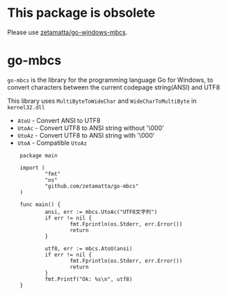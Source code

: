 This package is obsolete
========================

Please use [zetamatta/go-windows-mbcs](https://github.com/zetamatta/go-windows-mbcs).

go-mbcs
=======

`go-mbcs` is the library for the programming language Go for Windows,
to convert characters between the current codepage string(ANSI) and UTF8

This library uses `MultiByteToWideChar` and `WideCharToMultiByte`
in `kernel32.dll`

* `AtoU` - Convert ANSI to UTF8
* `UtoAc` - Convert UTF8 to ANSI string without '\000'
* `UtoAz` - Convert UTF8 to ANSI string with '\000'
* `UtoA` - Compatible `UtoAz`

```
    package main

    import (
            "fmt"
            "os"
            "github.com/zetamatta/go-mbcs"
    )

    func main() {
            ansi, err := mbcs.UtoAc("UTF8文字列")
            if err != nil {
                    fmt.Fprintln(os.Stderr, err.Error())
                    return
            }

            utf8, err := mbcs.AtoU(ansi)
            if err != nil {
                    fmt.Fprintln(os.Stderr, err.Error())
                    return
            }
            fmt.Printf("Ok: %s\n", utf8)
    }
```

<!-- vim:set fenc=utf8: -->
